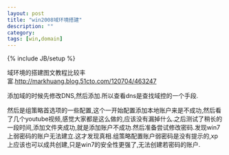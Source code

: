 ```yaml
---
layout: post
title: "win2008域环境搭建"
description: ""
category: 
tags: [win,domain]
---
```

{% include JB/setup %}

域环境的搭建图文教程比较丰富.http://markhuang.blog.51cto.com/120704/463247

添加域的时候先修改DNS,然后添加.所以查看dns是查找域控的一个手段.

然后是组策略首选项的一些配置,这个一开始配置添加本地账户来是不成功,然后看了几个youtube视频,感觉大家都是这么做的,应该没有漏掉什么.之后测试了稍长的一段时间,添加文件夹成功,就是添加账户不成功.然后准备尝试修改密码.发现win7上弱密码的账户无法建立.这才发现真相.组策略配置账户弱密码是没有提示的,xp上应该也可以成共创建,只是win7的安全性更强了,无法创建若密码的账户.

